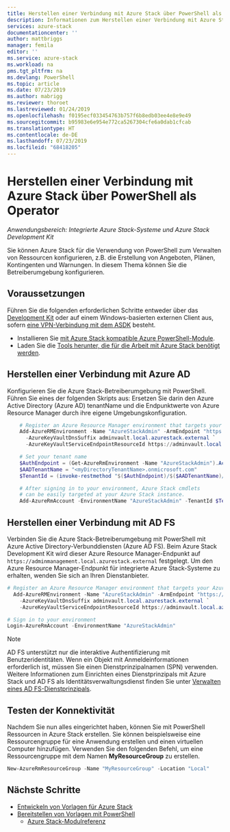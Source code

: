 ```yaml
---
title: Herstellen einer Verbindung mit Azure Stack über PowerShell als Operator | Microsoft Docs
description: Informationen zum Herstellen einer Verbindung mit Azure Stack über PowerShell als Operator
services: azure-stack
documentationcenter: ''
author: mattbriggs
manager: femila
editor: ''
ms.service: azure-stack
ms.workload: na
pms.tgt_pltfrm: na
ms.devlang: PowerShell
ms.topic: article
ms.date: 07/23/2019
ms.author: mabrigg
ms.reviewer: thoroet
ms.lastreviewed: 01/24/2019
ms.openlocfilehash: f0195ecf033454763b757f6b8edb03ee4e8e9e49
ms.sourcegitcommit: b95983e6e954e772ca5267304cfe6a0dab1cfcab
ms.translationtype: HT
ms.contentlocale: de-DE
ms.lasthandoff: 07/23/2019
ms.locfileid: "68418205"
---
```

# <a name="connect-to-azure-stack-with-powershell-as-an-operator"></a>Herstellen einer Verbindung mit Azure Stack über PowerShell als Operator

*Anwendungsbereich: Integrierte Azure Stack-Systeme und Azure Stack Development Kit*

Sie können Azure Stack für die Verwendung von PowerShell zum Verwalten von Ressourcen konfigurieren, z.B. die Erstellung von Angeboten, Plänen, Kontingenten und Warnungen. In diesem Thema können Sie die Betreiberumgebung konfigurieren.

## <a name="prerequisites"></a>Voraussetzungen

Führen Sie die folgenden erforderlichen Schritte entweder über das [Development Kit](../asdk/asdk-connect.md#connect-with-rdp) oder auf einem Windows-basierten externen Client aus, sofern [eine VPN-Verbindung mit dem ASDK](../asdk/asdk-connect.md#connect-with-vpn) besteht. 

 - Installieren Sie [mit Azure Stack kompatible Azure PowerShell-Module](azure-stack-powershell-install.md).  
 - Laden Sie die [Tools herunter, die für die Arbeit mit Azure Stack benötigt werden](azure-stack-powershell-download.md).  

## <a name="connect-with-azure-ad"></a>Herstellen einer Verbindung mit Azure AD

Konfigurieren Sie die Azure Stack-Betreiberumgebung mit PowerShell. Führen Sie eines der folgenden Skripts aus: Ersetzen Sie darin den Azure Active Directory (Azure AD) tenantName und die Endpunktwerte von Azure Resource Manager durch ihre eigene Umgebungskonfiguration. 

```powershell  
    # Register an Azure Resource Manager environment that targets your Azure Stack instance. Get your Azure Resource Manager endpoint value from your service provider.
    Add-AzureRMEnvironment -Name "AzureStackAdmin" -ArmEndpoint "https://adminmanagement.local.azurestack.external" `
      -AzureKeyVaultDnsSuffix adminvault.local.azurestack.external `
      -AzureKeyVaultServiceEndpointResourceId https://adminvault.local.azurestack.external

    # Set your tenant name
    $AuthEndpoint = (Get-AzureRmEnvironment -Name "AzureStackAdmin").ActiveDirectoryAuthority.TrimEnd('/')
    $AADTenantName = "<myDirectoryTenantName>.onmicrosoft.com"
    $TenantId = (invoke-restmethod "$($AuthEndpoint)/$($AADTenantName)/.well-known/openid-configuration").issuer.TrimEnd('/').Split('/')[-1]

    # After signing in to your environment, Azure Stack cmdlets
    # can be easily targeted at your Azure Stack instance.
    Add-AzureRmAccount -EnvironmentName "AzureStackAdmin" -TenantId $TenantId
```

## <a name="connect-with-ad-fs"></a>Herstellen einer Verbindung mit AD FS

Verbinden Sie die Azure Stack-Betreiberumgebung mit PowerShell mit Azure Active Directory-Verbunddiensten (Azure AD FS). Beim Azure Stack Development Kit wird dieser Azure Resource Manager-Endpunkt auf `https://adminmanagement.local.azurestack.external` festgelegt. Um den Azure Resource Manager-Endpunkt für integrierte Azure Stack-Systeme zu erhalten, wenden Sie sich an Ihren Dienstanbieter.


  ```powershell  
  # Register an Azure Resource Manager environment that targets your Azure Stack instance. Get your Azure Resource Manager endpoint value from your service provider.
    Add-AzureRMEnvironment -Name "AzureStackAdmin" -ArmEndpoint "https://adminmanagement.local.azurestack.external" `
      -AzureKeyVaultDnsSuffix adminvault.local.azurestack.external `
      -AzureKeyVaultServiceEndpointResourceId https://adminvault.local.azurestack.external

  # Sign in to your environment
  Login-AzureRmAccount -EnvironmentName "AzureStackAdmin"
  ```

> [!Note]  
> AD FS unterstützt nur die interaktive Authentifizierung mit Benutzeridentitäten. Wenn ein Objekt mit Anmeldeinformationen erforderlich ist, müssen Sie einen Dienstprinzipalnamen (SPN) verwenden. Weitere Informationen zum Einrichten eines Dienstprinzipals mit Azure Stack und AD FS als Identitätsverwaltungsdienst finden Sie unter [Verwalten eines AD FS-Dienstprinzipals](azure-stack-create-service-principals.md#manage-an-ad-fs-service-principal).

## <a name="test-the-connectivity"></a>Testen der Konnektivität

Nachdem Sie nun alles eingerichtet haben, können Sie mit PowerShell Ressourcen in Azure Stack erstellen. Sie können beispielsweise eine Ressourcengruppe für eine Anwendung erstellen und einen virtuellen Computer hinzufügen. Verwenden Sie den folgenden Befehl, um eine Ressourcengruppe mit dem Namen **MyResourceGroup** zu erstellen.

```powershell  
New-AzureRmResourceGroup -Name "MyResourceGroup" -Location "Local"
```

## <a name="next-steps"></a>Nächste Schritte

- [Entwickeln von Vorlagen für Azure Stack](../user/azure-stack-develop-templates.md)
- [Bereitstellen von Vorlagen mit PowerShell](../user/azure-stack-deploy-template-powershell.md)
  - [Azure Stack-Modulreferenz](https://docs.microsoft.com/powershell/azure/azure-stack/overview)  
